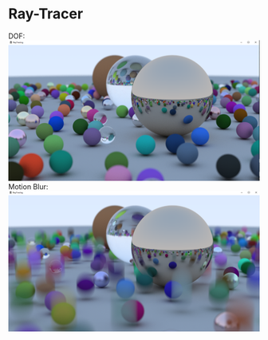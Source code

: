 # Ray-Tracer
DOF:
![demo](ScreenShot/screenshot01.png)
Motion Blur:
![demo](ScreenShot/screenshot02.png)
